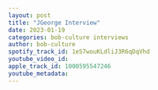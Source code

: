 ```yaml
---
layout: post
title: "JGeorge Interview"
date: 2023-01-19
categories: bob-culture interviews
author: bob-culture
spotify_track_id: 1eS7wouKLdliJ3R6qDqVhd
youtube_video_id: 
apple_track_id: 1000595547246
youtube_metadata: 
---
```

